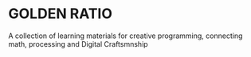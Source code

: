 # GOLDEN RATIO
 A collection of learning materials for creative programming, connecting math, processing and Digital Craftsmnship
